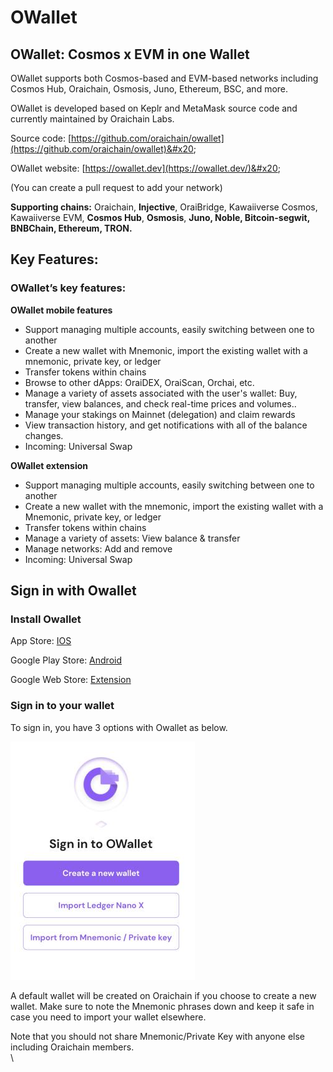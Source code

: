 # OWallet

## OWallet: Cosmos x EVM in one Wallet&#x20;

OWallet supports both Cosmos-based and EVM-based networks including Cosmos Hub, Oraichain, Osmosis, Juno, Ethereum, BSC, and more.&#x20;

OWallet is developed based on Keplr and MetaMask source code and currently maintained by Oraichain Labs.&#x20;

Source code: [https://github.com/oraichain/owallet](https://github.com/oraichain/owallet)&#x20;

OWallet website: [https://owallet.dev](https://owallet.dev/)&#x20;

(You can create a pull request to add your network)

**Supporting chains:** Oraichain, **Injective**, OraiBridge, Kawaiiverse Cosmos,  Kawaiiverse EVM, **Cosmos Hub**, **Osmosis**, **Juno, Noble, Bitcoin-segwit,** **BNBChain, Ethereum, TRON.**&#x20;

## Key Features:&#x20;

### OWallet’s key features:

**OWallet mobile features**

* Support managing multiple accounts, easily switching between one to another
* Create a new wallet with Mnemonic, import the existing wallet with a mnemonic, private key, or ledger
* Transfer tokens within chains
* Browse to other dApps: OraiDEX, OraiScan, Orchai, etc.
* Manage a variety of assets associated with the user's wallet: Buy, transfer, view balances, and check real-time prices and volumes..
* Manage your stakings on Mainnet (delegation) and claim rewards&#x20;
* View transaction history, and get notifications with all of the balance changes.&#x20;
* Incoming: Universal Swap

**OWallet extension**

* Support managing multiple accounts, easily switching between one to another
* Create a new wallet with the mnemonic, import the existing wallet with a Mnemonic, private key, or ledger
* Transfer tokens within chains
* Manage a variety of assets: View balance & transfer
* Manage networks: Add and remove
* Incoming: Universal Swap

## Sign  in with Owallet&#x20;

### Install Owallet

App Store: [IOS](https://apps.apple.com/vn/app/owallet/id1626035069)

Google Play Store: [Android](https://play.google.com/store/apps/details?id=com.io.owallet)

Google Web Store: [Extension](https://chrome.google.com/webstore/detail/owallet/hhejbopdnpbjgomhpmegemnjogflenga)

### Sign in to your wallet

To sign in, you have 3 options with Owallet as below.

![](../../.gitbook/assets/image.png)

A default wallet will be created on Oraichain if you choose to create a new wallet. Make sure to note the Mnemonic phrases down and keep it safe in case you need to import your wallet elsewhere.&#x20;

Note that you should not share Mnemonic/Private Key with anyone else including Oraichain members. \
\


